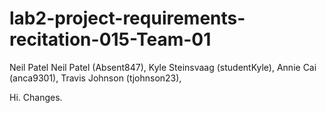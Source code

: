 # lab2-project-requirements-recitation-015-Team-01
Neil Patel Neil Patel (Absent847),
Kyle Steinsvaag (studentKyle),
Annie Cai (anca9301),
Travis Johnson (tjohnson23),

Hi. Changes.
